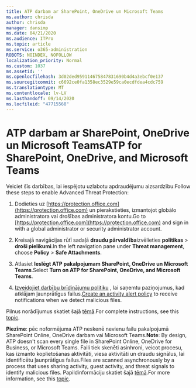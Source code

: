 ```yaml
---
title: ATP darbam ar SharePoint, OneDrive un Microsoft Teams
ms.author: chrisda
author: chrisda
manager: dansimp
ms.date: 04/21/2020
ms.audience: ITPro
ms.topic: article
ms.service: o365-administration
ROBOTS: NOINDEX, NOFOLLOW
localization_priority: Normal
ms.custom: 1037
ms.assetid: ''
ms.openlocfilehash: 3d02ded959114675847831690b4d4a3ebcf0e137
ms.sourcegitcommit: c6692ce0fa1358ec3529e59ca0ecdfdea4cdc759
ms.translationtype: MT
ms.contentlocale: lv-LV
ms.lasthandoff: 09/14/2020
ms.locfileid: "47715568"
---
```

# <a name="atp-for-sharepoint-onedrive-and-microsoft-teams"></a><span data-ttu-id="13eb7-102">ATP darbam ar SharePoint, OneDrive un Microsoft Teams</span><span class="sxs-lookup"><span data-stu-id="13eb7-102">ATP for SharePoint, OneDrive, and Microsoft Teams</span></span>

<span data-ttu-id="13eb7-103">Veiciet šīs darbības, lai iespējotu uzlabotu apdraudējumu aizsardzību:</span><span class="sxs-lookup"><span data-stu-id="13eb7-103">Follow these steps to enable Advanced Threat Protection:</span></span>

1. <span data-ttu-id="13eb7-104">Dodieties uz [https://protection.office.com](https://protection.office.com) un pierakstieties, izmantojot globālo administratora vai drošības administratora kontu.</span><span class="sxs-lookup"><span data-stu-id="13eb7-104">Go to [https://protection.office.com](https://protection.office.com) and sign in with a global administrator or security administrator account.</span></span>

2. <span data-ttu-id="13eb7-105">Kreisajā navigācijas rūtī sadaļā **draudu pārvaldība**izvēlieties **politikas** \> **droši pielikumi**.</span><span class="sxs-lookup"><span data-stu-id="13eb7-105">In the left navigation pane under **Threat management**, choose **Policy** \> **Safe Attachments**.</span></span>

3. <span data-ttu-id="13eb7-106">Atlasiet **Ieslēgt ATP pakalpojumam SharePoint, OneDrive un Microsoft Teams**.</span><span class="sxs-lookup"><span data-stu-id="13eb7-106">Select **Turn on ATP for SharePoint, OneDrive, and Microsoft Teams**.</span></span>

4. <span data-ttu-id="13eb7-107">[Izveidojiet darbību brīdinājumu politiku](https://docs.microsoft.com/microsoft-365/compliance/create-activity-alerts) , lai saņemtu paziņojumus, kad atklājam ļaunprātīgus failus.</span><span class="sxs-lookup"><span data-stu-id="13eb7-107">[Create an activity alert policy](https://docs.microsoft.com/microsoft-365/compliance/create-activity-alerts) to receive notifications when we detect malicious files.</span></span>

<span data-ttu-id="13eb7-108">Pilnus norādījumus skatiet šajā [tēmā](https://docs.microsoft.com/microsoft-365/security/office-365-security/turn-on-atp-for-spo-odb-and-teams).</span><span class="sxs-lookup"><span data-stu-id="13eb7-108">For complete instructions, see this [topic](https://docs.microsoft.com/microsoft-365/security/office-365-security/turn-on-atp-for-spo-odb-and-teams).</span></span>

<span data-ttu-id="13eb7-109">**Piezīme**: pēc noformējuma ATP neskenē nevienu failu pakalpojumā SharePoint Online, OneDrive darbam vai Microsoft Teams.</span><span class="sxs-lookup"><span data-stu-id="13eb7-109">**Note**: By design, ATP doesn't scan every single file in SharePoint Online, OneDrive for Business, or Microsoft Teams.</span></span> <span data-ttu-id="13eb7-110">Faili tiek skenēti asinhroni, veicot procesu, kas izmanto koplietošanas aktivitāti, viesa aktivitāti un draudu signālus, lai identificētu ļaunprātīgus failus.</span><span class="sxs-lookup"><span data-stu-id="13eb7-110">Files are scanned asynchronously by a process that uses sharing activity, guest activity, and threat signals to identify malicious files.</span></span> <span data-ttu-id="13eb7-111">Papildinformāciju skatiet šajā [tēmā](https://docs.microsoft.com/microsoft-365/security/office-365-security/atp-for-spo-odb-and-teams).</span><span class="sxs-lookup"><span data-stu-id="13eb7-111">For more information, see this [topic](https://docs.microsoft.com/microsoft-365/security/office-365-security/atp-for-spo-odb-and-teams).</span></span>

